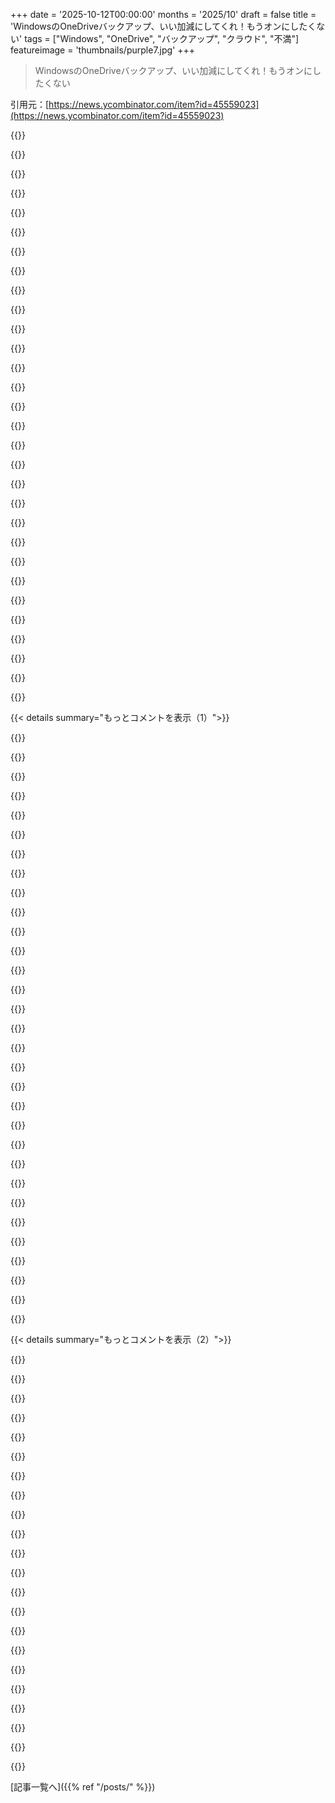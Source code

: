 +++
date = '2025-10-12T00:00:00'
months = '2025/10'
draft = false
title = 'WindowsのOneDriveバックアップ、いい加減にしてくれ！もうオンにしたくない'
tags = ["Windows", "OneDrive", "バックアップ", "クラウド", "不満"]
featureimage = 'thumbnails/purple7.jpg'
+++

> WindowsのOneDriveバックアップ、いい加減にしてくれ！もうオンにしたくない

引用元：[https://news.ycombinator.com/item?id=45559023](https://news.ycombinator.com/item?id=45559023)




{{<matomeQuote body="昔Windows BackupとOneDriveを使っていたけど、特にMy Documentsの扱いで本当にイライラしたんだ。<br>ある時、PrintScreenツールにこっそり追加された設定のせいで、数GBのスクリーンショットがMy Picturesに自動保存されて、それがクラウドにアップロードされてたんだ。<br>このオプションを無効にしても、たまに勝手に有効に戻ってたしね。<br>あと、ゲーム開発者がMy Documentsにわけのわからないファイルをぶち込むのも嫌だった。Ubisoftとかひどくて、ゲームをプレイするとキャッシュファイルが大量にアップロードされるんだ。<br>セーブデータや設定ファイルならまだしも、キャッシュファイルはふざけてるとしか思えないよ。<br>Windows Backupはたまにシステム間でデスクトップ設定をめちゃくちゃにするし、それも本当に最悪だったな！<br>ほとんどの機能を無効にしたけど、それでもたまにイライラさせられたよ。<br>結局、1年か2年前にほとんどの事をLinux（最初はMint、今はFedora）でやるようにして、残りの10%のために嫌々Windowsを起動するようになったら、問題が解決したよ。" userName="Podrod" createdAt="2025/10/12 16:22:13" color="#38d3d3">}}




{{<matomeQuote body="本当にそう思うよ、最近はLinuxが唯一信頼できる解決策に見えるね。<br>macOSでさえ、最新の“liquid glass”アップデートで、子供のおもちゃみたいに感じられるんだ。<br>Affinity SuiteがLinuxでも使えるようになればいいのにって、本当に願ってるよ。" userName="reddalo" createdAt="2025/10/12 16:29:05" color="#38d3d3">}}




{{<matomeQuote body="2007年頃からMacとLinuxユーザーなんだけど、Windowsがどうなってるかなんて知らなかったんだ。<br>それが数週間前、息子にWindowsゲーミングPCを組んであげたら、ああもう、Windowsって本当にイライラするね！<br>記憶にあるよりもずっとひどいよ！<br>みんなこれを日常的に使うのに我慢してるなんて信じられないね。<br>案の定、息子が昨日の夜、バックアップの警告についてどうすればいいか聞いてきたんだ。<br>バックアップを有効にするか、後で通知するかのオプションしかなくて、もう何だよそれって感じだよ。<br>もちろん、macOSだってたまにすごくイライラさせるけどね。それはそう。<br>でも、ツールとしては普通のWindowsよりもずっと便利だから、少しは助かってるよ。" userName="rootusrootus" createdAt="2025/10/12 18:34:13" color="#ff33a1">}}




{{<matomeQuote body="毎日Linuxを動かしてる僕が言うけど、もしそれが信頼できる選択肢だって言うなら、僕たちは困ってるってことだね（でもLiquid Glassはひどいってことには同意するよ）。" userName="Esophagus4" createdAt="2025/10/12 16:32:26" color="">}}




{{<matomeQuote body="みんな自分のOSなんて気にしてないんだよ。<br>ほとんどのMacユーザーはMacを学ばないし、ほとんどのWindowsユーザーもWindowsを学ばない。<br>彼らはメールやちょっとしたプレゼン、たまにゲームにコンピューターを使うだけなんだ。<br>違う種類のソフトウェアを学びたいなんて思わない。<br>それはそれでいいんだよ。<br>ほとんどの人にとって、コンピューターはマニュアルを読まない電動工具みたいなものだ。<br>他のツールがあることさえ知らないから、Windowsを使わない方が人生が良くなるなんてことも知らないんだ。" userName="zwnow" createdAt="2025/10/12 19:02:20" color="">}}




{{<matomeQuote body="オープンソースのエコシステムって、ちょっと変わってるよね。<br>どのプロジェクトを追うかによって、システムが信頼できるかどうかは自分で決められるんだ。<br>退屈でも堅実なセットアップで満足できるなら、本当にしっかりしたものが手に入るっていう意味で、まさに玉石混交だよ。" userName="bee_rider" createdAt="2025/10/12 16:54:48" color="">}}




{{<matomeQuote body="過去数ヶ月間、CachyOS/ArchではWindowsよりもはるかに問題が少なかったよ。<br>このハードウェアを手に入れて最初の1ヶ月で、説明のつかないBSODが発生して、Win11のインストール全体がぶっ壊れたんだ。<br>しかもこれ、新しいファンキーな2-in-1ハードウェアで、Linuxサポートが良いように選び抜かれた古いThinkPadなんかじゃないんだ。<br>これはフリーソフトウェアにとって重要な瞬間だよ。<br>大手プラットフォームがユーザーをかなり締め付け始めてるから、一般の人々を僕たちの味方につけるチャンスがあるんだ。<br>だから、漠然とした不満で台無しにしないでほしい。" userName="jaykru" createdAt="2025/10/12 16:52:30" color="#ff5733">}}




{{<matomeQuote body="“子供のおもちゃみたい”みたいな真面目じゃない不満が、実際の技術的なソフトウェア批判と混ざるのはやめてほしいな。" userName="delusional" createdAt="2025/10/12 16:42:54" color="">}}




{{<matomeQuote body="個人的な経験から言うと、最近のWin11マシンを適切に設定する唯一の方法は、LTSCリリースとChris TitusのWinUtil、そしてローカルアカウントを厳密に使うことだね。<br>これならクリーンで、ほぼ10年間も”機能”アップデートがないんだ。<br>それにChocolateyをパッケージ管理に追加すれば、“すべてのソフトウェアが独自の自動アップデーターを追加するクソ”っていう苦痛もなくなって、OSは突然、ほとんどすべてのコンピューティングニーズに対応できる、とても有能なものになるよ。" userName="dingdingdang" createdAt="2025/10/12 20:55:35" color="#785bff">}}




{{<matomeQuote body="Big SurのUIはCatalinaやMojaveと比べてプロフェッショナル感がなく、Fischer-Priceみたいで最悪。丸い角や無駄な余白が多くて、画面スペースをめっちゃ無駄にしてるんだ。見てくれよ、この比較画像：https://www.andrewdenty.com/blog/assets/img/macos-new-ui/fin..." userName="bigyabai" createdAt="2025/10/12 16:51:07" color="#ff33a1">}}




{{<matomeQuote body="うちのMacも毎日5回以上Apple cloudにログインしろってうるさいんだけど！止め方も全然わかんないし。これってWindowsだけの問題じゃないよね。" userName="RHSeeger" createdAt="2025/10/12 19:35:51" color="">}}




{{<matomeQuote body="俺、Linux MintとWindows 11のデュアルブートしてるんだけど、WindowsはMS Teamsとか特定のソフトの時しか使わないんだ。パフォーマンスもユーザー体験もMintが断然良いよ。" userName="rwyinuse" createdAt="2025/10/12 18:16:31" color="#785bff">}}




{{<matomeQuote body="macOSって最小化・最大化・閉じるボタンが左上なのが嫌なんだよなー。右利きの俺には使いにくい。Windowsみたいに右上に移動できれば、WindowsユーザーもMacに乗り換えるんじゃないか？Linuxですらこんな基本的なカスタマイズできるのにさ。" userName="vee-kay" createdAt="2025/10/12 19:37:21" color="#ff5c5c">}}




{{<matomeQuote body="ChromeOSってWindowsよりもユーザーの選択を尊重してくれるんだよな。Google Driveを無効にする設定があって、それがちゃんと機能するし、勝手に有効になったりポップアップも出ない。Google Docsもオフライン版に切り替わるんだぜ。" userName="nolist_policy" createdAt="2025/10/12 16:52:53" color="#38d3d3">}}




{{<matomeQuote body="オープンソースの信頼性の話だけど、システムがうまくいかない時にユーザーのせいにするのは違うと思うんだ。俺はLinuxで色々なミスをしてきたから、日常使いはしない。システムを直すには時間と労力がかかるし、俺が壊したって言われても助けにならないよ。" userName="the__alchemist" createdAt="2025/10/12 19:10:05" color="#ff33a1">}}




{{<matomeQuote body="OneDriveは勝手に有効になって、アプリやゲームを壊すし、ファイルを手放さない。PCのリンクを解除したり無効にしたりしたら、ファイルが完全に消えるんだよ！なんでこんなことするんだ？Microsoftが最近評判悪いのは、これが原因なんじゃないかと思うんだけど。" userName="numpad0" createdAt="2025/10/12 16:56:26" color="#785bff">}}




{{<matomeQuote body="Windows 11を初めて買ったんだけど、なんで写真とかドキュメントとかの個人フォルダがOneDriveフォルダの下にあるんだよ？マジで意味わかんない！Ubuntuを試してみて、Windowsには二度と戻らないかも。" userName="codingrightnow" createdAt="2025/10/12 19:13:45" color="#ff5c5c">}}




{{<matomeQuote body="Tahoeのせいで俺のIntel 2019 MBPがぶっ壊れて、SSDを再フォーマットするまでめっちゃ時間とイライラを味わったよ。だから、これからはデスクトップもノートもLinuxに乗り換えることにした。" userName="astral_drama" createdAt="2025/10/12 16:48:30" color="#45d325">}}




{{<matomeQuote body="Microsoft OfficeやPaint.NETはたまにしか使わないから、Linux上のWindows VMで全て解決できたよ。ビデオ会議がうまくいくかは分からないけど、試してみる価値はあると思う！もう2年近くちゃんとしたWindowsなしでやってる。" userName="a022311" createdAt="2025/10/12 18:31:43" color="#ff5c5c">}}




{{<matomeQuote body="「ゲーム開発者がMy Documentsにめちゃくちゃなものを放り込むのも楽しかった」<br>これ、どのOSでも嫌なんだよね。元々はユーザーがファイルを入れる場所だったPicturesとかDocumentsとかのフォルダが、時間とともにソフトのゴミでいっぱいになって、自分のファイルが見つけにくくなる。アプリが入れるものとユーザーが入れるものを分けるために、最初から「program-files」みたいなサブフォルダがあればよかったのに。" userName="zaptheimpaler" createdAt="2025/10/12 18:36:56" color="#ff33a1">}}




{{<matomeQuote body="「みんながWindowsを日常使いで我慢してるのに驚く」<br>ちょっと大げさだよ。世界の大多数はWindowsを使ってるし、僕も両方日常使いしてる。Macユーザーなら2007年頃の互換性の問題とか覚えてるでしょ。Macもすごく進化したけどね。Windowsへの不満は、単にOSのやり方が違うせいで慣れないことをしなきゃいけないからだと思うよ。慣れるとOSは本能的に使うから、別のOSに乗り換えるのは大変だよね。" userName="NoPicklez" createdAt="2025/10/12 23:48:39" color="#ff33a1">}}




{{<matomeQuote body="Linuxっぽい結果を得るために、Linuxっぽいインストールプロセスを経なきゃいけないってのが面白いよね。" userName="3form" createdAt="2025/10/12 21:56:48" color="">}}




{{<matomeQuote body="Affinityがサブスクモデルに移行しそうだから、「エンシット化」を避けるって期待はしない方がいいよ。" userName="citizenkeen" createdAt="2025/10/12 17:59:12" color="">}}




{{<matomeQuote body="Windows 10/11では、ユーザーフォルダを別のパーティションやフォルダパスに移動できるよ。エクスプローラーで右クリックして「プロパティ」を開き、「場所」タブをクリックして新しいパスを入力／選択、「移動」を押せばフォルダと中身が新しい場所に移る。僕はDドライブのルートにContacts, Desktop, Documents, Downloads, Favorites, Links, Music, Pictures, Saved Games, Searches, Videosを移動させてるよ。" userName="vee-kay" createdAt="2025/10/12 19:34:08" color="#45d325">}}




{{<matomeQuote body="あるよ！Windowsだと「ユーザープロファイル＼AppData」がそれ。正直、ほとんどのソフトは使ってるんだけどね。でも、一部の困ったソフトは気にせずユーザーのドキュメントフォルダを散らかすんだ。" userName="bigstrat2003" createdAt="2025/10/12 19:19:12" color="#ff5733">}}




{{<matomeQuote body="「どこもかしこもスペースが無駄になってる」<br>それは妥当な技術的批判だね。スクリーンスペースの無駄は、今のUIデザインのトレンドの問題だと思う。良いデザインは空間を慎重に使うべき。macOSのデザイナーは同意しないだろうけど、これについては技術的な議論ができるし、データやユーザーに意見を聞くこともできる。<br>「Fischer-Priceのデザイン哲学だ」<br>君はまたこの二つを混ぜてるね。現代macOSのデザインにFisher-Priceは関わってないし、デザイン言語が嫌いって不満は、君の本当の主張を安っぽくしちゃうよ。こんな好みの話に意味のある議論はできない。君は炎上を狙ってるだけだ。" userName="delusional" createdAt="2025/10/12 17:58:13" color="#ff33a1">}}




{{<matomeQuote body="MacBookの実用的なバッテリー寿命に匹敵する、プレミアムなハードウェアソリューションってあるのかな？" userName="unlikelytomato" createdAt="2025/10/12 20:14:36" color="">}}




{{<matomeQuote body="MicrosoftがOfficeのUXをウェブベースにしてるから、Edgeみたいなブラウザで365を読み込んでみるのを勧めるよ（Microsoft製品ならだいたい完璧に動く）。特にTeamsとかね。専用アプリが基本的にはブラウザシェルだって気づいたら、普通のブラウザを使うのが断然賢いってなるでしょ。EdgeはLinuxでもPWAをサポートしてるから、アプリなしで「アプリ」体験ができるよ。" userName="cogman10" createdAt="2025/10/12 19:02:18" color="#38d3d3">}}




{{<matomeQuote body="一般ユーザーってWindowsがすすめること、だいたい受け入れちゃうよね。企業版は変な機能なかったり、IT部門が設定できるし、Techieユーザーなら回避策見つけるけど、そうじゃない人はどうしてんのかな？" userName="Delk" createdAt="2025/10/12 19:32:38" color="#38d3d3">}}




{{<matomeQuote body="てか、AndroidもGoogle Photosのバックアップをめっちゃしつこくすすめてくるんだけど。変なタイミングで出るデカい「Okay!」ボタンをうっかり押しちゃったら、データがGoogleにアップロードされそうで怖い。" userName="crote" createdAt="2025/10/12 17:09:40" color="#ff5733">}}




{{< details summary="もっとコメントを表示（1）">}}

{{<matomeQuote body="この詐欺まがいのコピーでみんなを騙してオンにさせたPM、無料でユーザーが増えて満足してるんだろうな。うちの父が意味も分からずオンにしちゃって、ワークフローがグチャグチャだよ。今から安全にオフにしてファイルを元に戻す方法を探さなきゃ。Microsoft製品をすすめるって言われるたびに、この問題を思い出すわ。" userName="whywhywhywhy" createdAt="2025/10/12 16:27:55" color="#45d325">}}




{{<matomeQuote body="ファイル移動って見た目より10倍大変なんだよ、ミスしたらファイルが消えるからね。macOSからGoogle Cloudに1万枚の写真上げたとき、同期完了が予想より2時間早くて「マジか」って思ったけど、念のためアプリ再起動したら、まだ2千枚残ってた！クラウドのちょっとしたバグで大切な思い出を失うのって、こんなに簡単なんだよ。外科手術みたいな精密さがいるんだ。" userName="nomilk" createdAt="2025/10/12 16:51:45" color="#785bff">}}




{{<matomeQuote body="「ユーザーが作ったデータは全部神聖だ」ってコアバリューを持つソフト会社が増えればいいのに。Storageは安いんだから、そういう考え方できるはずだよね。でも、何千ものチームのデザイナー全員にそれを徹底させるのはムズいのかも。" userName="erikpukinskis" createdAt="2025/10/12 17:07:50" color="#785bff">}}




{{<matomeQuote body="彼らが気にしてるのは、広告主に売れるbitだけだよ。実際のユーザーデータなんてただの重荷で、たまにデータが消えたって別に痛くもかゆくもないんだ。" userName="crote" createdAt="2025/10/12 17:13:12" color="#ff5c5c">}}




{{<matomeQuote body="いつものことだけど、ユーザーはひどい扱いされても、企業にそのツケを払わせてないよね。Software会社はそれができるからやってるだけなんだ。HNですらFirefox使わないやつが多いのに、Microsoftみたいな大手を避けるなんて、誰に期待できるっていうんだ？" userName="BiteCode_dev" createdAt="2025/10/12 17:49:27" color="">}}




{{<matomeQuote body="残念だけど、ここ数ヶ月Firefoxはマジで使い物にならなかったな。3台の違うマシン、2種類のOSでしょっちゅうフリーズするんだ。最近はもう選ぶものがないよ。" userName="queenkjuul" createdAt="2025/10/12 18:24:40" color="">}}




{{<matomeQuote body="Extensionのせいっぽいね。俺のデバイスでは全然問題ないけど。" userName="n4bz0r" createdAt="2025/10/12 23:24:44" color="">}}




{{<matomeQuote body="俺は5台以上のデスクトップやVMでFirefox使ってるよ。多機能で信頼できるのが理由だな。問題は俺の特殊な設定のせいが多いけど、解決する方が文句言うより楽だったわ。" userName="WarOnPrivacy" createdAt="2025/10/13 05:47:37" color="">}}




{{<matomeQuote body="何も変えてないのに、最近のFirefoxアップデート後に問題が始まった。何週間も解決できてないんだ。<br>皆が問題なくても、俺の経験が嘘だって言うのは違うし、低評価される必要もない。Firefoxが好きだからこそ、enshittificationが来るかもって不安で言ってるだけだよ。" userName="queenkjuul" createdAt="2025/10/13 14:22:47" color="">}}




{{<matomeQuote body="フォーク版はいつも使うね。WaterfoxとかFloorpとか。煩わしいのは、Firefoxからインポートできないことだ。Ffxプロファイルをいちいち手動で持ってこないといけないのはマジでバカだろ。" userName="WarOnPrivacy" createdAt="2025/10/13 22:13:40" color="">}}




{{<matomeQuote body="Google Drive for Desktopアプリは、Googleが管理してた頃はマジで信頼できたよ。<br>macOSがクラウドファイルシステムをネイティブサポートしてから、めちゃくちゃになった。アップロードがシステム再起動までされないとか、まさに記事と同じ症状。<br>これ、GoogleじゃなくてApple macOSのバグだと思うわ。iCloudとかMac全体でいつも見るし。" userName="crazygringo" createdAt="2025/10/12 17:21:11" color="#45d325">}}




{{<matomeQuote body="macOSがクラウドファイルシステムをネイティブサポートしたのっていつ？俺はMacを4年くらい使ってないけど、当時使ってたGoogle Driveアプリは最悪だったよ。<br>”同期済み”って言われても半分しか同期されてなくて、再起動しないとダメだった。大量のファイルをクラウドから持ってくる時も、すぐ落ちる。有線ギガビット接続でも頻繁に止まってたんだ。" userName="vladvasiliu" createdAt="2025/10/12 17:48:13" color="#785bff">}}




{{<matomeQuote body="2022年5月だよ。AppleはそれをFile Providerって呼んでる。<br>俺はGoogle Drive for Desktopのファイルストリーミング版を2017年から使ってたけど、AppleのFile Providerに切り替わるまでは全然問題なかったんだ。古い同期専用のDriveアプリとは別物だよ。" userName="crazygringo" createdAt="2025/10/12 18:05:08" color="#785bff">}}




{{<matomeQuote body="ああ、俺も使ってたのはファイルストリーミング版だ。写真コレクションの保存に使ってたんだけど、Lightroomと組み合わせると最悪だった。<br>普通の書類には問題なかったな。でも、iCloudもOneDriveも大量ファイルだとダメだったし、Lightroomと使うと同期がよく止まったよ。" userName="vladvasiliu" createdAt="2025/10/14 15:13:02" color="#ff5c5c">}}




{{<matomeQuote body="iPodユーザーで、iTunesに音楽コレクションを消された人ってどれくらいいるんだろうな？Appleのソフトウェアがユーザーのデータを気にしないってのは、別に新しいことじゃないみたいだよ。" userName="Jach" createdAt="2025/10/12 18:50:32" color="">}}




{{<matomeQuote body="KPIを上げるための姑息な手口は、Microsoftのいつものやり方だよな。Windows Phoneの例が最高だ。失敗が明確になった後、アプリを提出したら1アプリ100ドル払うって発表したんだ。<br>結果、Chuck Norrisジョークとか、屁の音アプリとか、役に立たないアプリでストアが溢れかえったよ。" userName="ndiddy" createdAt="2025/10/12 17:56:52" color="">}}




{{<matomeQuote body="テック業界の”同意”って概念、マジで独特で歪んでるよな。そりゃ業界が変なやつらだらけって思われるわけだ。<br>ユーザーが諦めるか、終わりのないプロンプトや手作業に疲れるまで、ひたすら要求し続けるんだから。" userName="mardifoufs" createdAt="2025/10/13 00:15:18" color="#785bff">}}




{{<matomeQuote body="Windows 11にアップグレードしたら、OneDriveが個人ファイルの同期を勝手にオンにしやがった。友人のPCの空き容量を食い潰して、突然メールの送受信もできなくなったんだ。彼女は80歳近くて、自分で解決できずに困り果ててた。Microsoftは本当に悪質だよ。" userName="JohnTHaller" createdAt="2025/10/12 21:05:37" color="#ff33a1">}}




{{<matomeQuote body="現実を見ろよ、お前の親父なんてOneDriveや365のKPIに比べたら重要じゃないんだ。Microsoftに金をもたらすPMを責めるなよ（笑）。これは”直す”ものじゃなくて、ただ金払って楽しめばいいだけだ。" userName="smileson2" createdAt="2025/10/12 17:12:53" color="">}}




{{<matomeQuote body="90年代〜00年代にMicrosoftが嫌われてた後、一時的に”良い奴”って見られてた時期があったよな、「今のMicrosoftは違う」って感じで。また逆戻りしつつあるみたいだね。" userName="bonoboTP" createdAt="2025/10/12 17:23:29" color="">}}




{{<matomeQuote body="「今のMicrosoftは違う」って話には一度も納得できなかったな。いつも悪い行動や騙すようなことへの苦情を黙らせるために使われてたんだよ。「今のMicrosoftは違うから、きっと間違いだろう！」ってさ。でも実際は、Linuxを愛してるって言いながら、政府関係者に金払って普及を妨害したりしてたんだ。" userName="happymellon" createdAt="2025/10/12 18:47:15" color="">}}




{{<matomeQuote body="昔はMicrosoftもLinuxや非Windowsには競合として当然敵対的だったけど、ユーザーにはそんなことなかったんだ。Windows 98や2KをVMで試してみろよ、昔のWindowsがいかに平和だったか分かるから。" userName="userbinator" createdAt="2025/10/12 19:49:57" color="">}}




{{<matomeQuote body="MicrosoftがLinuxにそこまで敵対的じゃなくなったのは、ビジネスがOS販売じゃなくてサービスに依存するようになったからさ。でもWindowsを使わせたいのは変わってなくて、それがサービス販売のマーケティングツールになってるんだ。だからMicrosoftアカウントを強制したり、OneDriveを押し付けたりするわけ。昔からずっとハードコアなビジネスだったんだよ。今はAI分野でも、結局はOpenAIの劣化版リセラーに過ぎないしな。" userName="wkat4242" createdAt="2025/10/13 00:35:28" color="#ff5733">}}




{{<matomeQuote body="もっと多くのバグに注目してほしいよな。OneDrive内のWindows Explorerでファイル名を変更するとき、勝手に全部選択されて、入力中の文字が消えちゃう長年のバグとか、Windowsで問題ないファイル名なのにOneDriveが「ファイル名を変えろ！」って言ってくる問題とか。Microsoftが自分自身と互換性がないってどういうことだよ？<br>あと、あるソフトがOneDrive内のファイルを自動で開こうとしたら「ファイル http://sharepoint.blablabl/bla/bla/newly_created_file.ext が見つかりません」ってエラーが出たんだぜ？デスクトップアプリなのに、なんでインターネットアドレスになるんだよ？こんな無数のバグに付き合って、時間の無駄だよ。もうどうでもいいわ。" userName="mihaaly" createdAt="2025/10/12 19:13:22" color="#38d3d3">}}




{{<matomeQuote body="みんなそう願ってるよ。でも、Microsoftがバグ報告に対してどう対応してるか見たらわかるだろ？彼らはマジで気にしちゃいないんだよ。" userName="hulitu" createdAt="2025/10/12 19:22:16" color="">}}




{{<matomeQuote body="HNの人たちはMicrosoftや大企業でPMがものすごい権力を持ってると思ってるみたいだけど、実際はVPの数百万ドルのボーナスがかかってるトップダウンの指示が多いんだぜ。" userName="aldebran" createdAt="2025/10/12 18:09:49" color="#ff5733">}}




{{<matomeQuote body="ポップアップの表示は上からの命令じゃなくて、利益を増やすためにPMたちが知恵を絞ってる結果なんだよ。目標達成できないと評価が下がって、クビになる可能性もあるんだから、大変だよね。" userName="OptionOfT" createdAt="2025/10/12 18:15:20" color="">}}




{{<matomeQuote body="俺、Windowsチームで働いてたからさ、当時の状況はよく知ってるんだよ。HNの連中なら、きっとわかってくれるはずさ。" userName="aldebran" createdAt="2025/10/12 23:22:07" color="">}}




{{<matomeQuote body="解決策を提案してもいい？<br>-＞ https://endof10.org/ (Linuxインストールを手伝ってくれる人のマップがあるよ)<br>-＞ https://www.opensuse.org/ (俺のPCで使ってるやつ、ほとんど問題ない)<br>-＞ https://www.linuxmint.com/ (みんなに人気みたい)<br>-＞ https://bazzite.gg/ (ゲーマーに人気らしいね)<br>-＞ https://www.debian.org/ (ほとんどのOSがこれベースなんだから！)<br>完璧なOSなんてないけど、Linuxはおすすめだよ。" userName="badsectoracula" createdAt="2025/10/12 16:10:18" color="#ff5c5c">}}




{{<matomeQuote body="今Windowsを使ってる主な理由はDavinci Resolve、Adobe suite、AutoHotkeyスクリプト、Microsoft Officeなんだ。<br>以前Linuxに切り替えようとしたらNvidiaカードで問題が出て、もうそんな時間ないからね。でも、本当は切り替えたいと思ってるよ。上記のようなWindowsアプリやAutoHotkeyって、Linuxでどうなの？互換性の状況を知りたいな。" userName="brushfoot" createdAt="2025/10/12 16:31:20" color="#38d3d3">}}

{{</details>}}




{{< details summary="もっとコメントを表示（2）">}}

{{<matomeQuote body="俺はBluefinを推すね！ https://projectbluefin.io/<br>君が挙げたBazziteにすごく似てるけど、ゲーマー向けじゃないんだ。簡単にインストールできて、自動アップデート（再起動なし）、頑丈で壊れにくいイミュータブルなOSだよ。<br>派手なのが好きならOmarchyも熱いよ！ https://omarchy.org/" userName="pkulak" createdAt="2025/10/12 16:33:10" color="#ff5c5c">}}




{{<matomeQuote body="Ruby on RailsとOmarchy Linuxの作者が、政治的なコメントをしたんだ。それを気に入らない少数のオンラインヒステリー集団が、彼の人生を台無しにしてプロジェクトを潰そうと必死になってるらしいよ。コメントは個人のブログで書かれたものなんだけどね。" userName="sugarpimpdorsey" createdAt="2025/10/12 17:40:54" color="">}}




{{<matomeQuote body="「誰かが気に入らなかった政治的なコメント」っていう表現は、その”コメント”を好きな人たちが使う常套句なんだ。指摘された”コメント”って、実はethnonationalist（民族国家主義）のブログ記事なんだよ。ブログを読めばわかるし、彼が以前からこんな感じなのもわかるはず。批判者を「histrionics」って呼ぶのも、彼らの議論のパターンだね。差別へのShame（羞恥心）は有効なツールだよ。" userName="McGlockenshire" createdAt="2025/10/12 19:18:44" color="#785bff">}}




{{<matomeQuote body="AutoHotkeyについてだけど、X11を使ってるならxdotool[0]とか、AutoHotKey-for-Linuxプロジェクト[1]とか、似たようなことができるよ。Waylandだとydotool[2]みたいな代替もあるけど、基本的なプロトコルが自動化にはあまり向いてないんだよね。<br>[0] https://github.com/jordansissel/xdotool<br>[1] https://github.com/phil294/AHK_X11<br>[2] https://github.com/ReimuNotMoe/ydotool" userName="badsectoracula" createdAt="2025/10/12 16:45:45" color="#38d3d3">}}




{{<matomeQuote body="Fedoraを試してみたら？俺的には一番成熟してるディストロって感じだけど、ひいき目かもしんないね。" userName="ramon156" createdAt="2025/10/12 16:17:44" color="">}}




{{<matomeQuote body="俺がWindowsを使うのは、Age of Empires II: DEとかWindowsでしかまともに動かない古いゲームのためだけ。AoE2にはCaptureAgeも必要で、これもWindows専用。20年間で95%脱Microsoft化したけど、一部の用途でWindowsが必要で、記事の筆者と同じ悩みがあるんだよ。" userName="tsycho" createdAt="2025/10/12 17:04:46" color="#ff5c5c">}}




{{<matomeQuote body="AoE2はLinuxでもバッチリ動くぜ！<br>https://www.protondb.com/app/813780" userName="Alupis" createdAt="2025/10/12 17:12:36" color="#785bff">}}




{{<matomeQuote body="FedoraとUbuntu、両方何年も使ったけど、どっちが「いい」って言えないな。Fedoraでは、最新リリースを追いかけるといつも痛い目に遭ったから、一つ前のメジャーバージョンを使ってた。でもそれは仕事の話で、ゲームをLinuxに移行するのはまだ無理だと思う。" userName="subscribed" createdAt="2025/10/12 16:26:01" color="">}}




{{<matomeQuote body="Davinci ResolveはLinuxを公式にサポートしてるよ。" userName="PhilippGille" createdAt="2025/10/12 16:42:33" color="#ff5733">}}




{{<matomeQuote body="「AutoHotKeyスクリプト、たくさん」って問題は、多分、変換しなきゃいけないスクリプトがいっぱいあるってことだろ。わかるわー。新しいWMとかディストロに切り替えるだけでも超めんどくさいもんね。" userName="bee_rider" createdAt="2025/10/12 16:57:15" color="#ff5c5c">}}




{{<matomeQuote body="AHKに勝るものなんてないよ。他のツールなんて、AHKと比べたら全部おもちゃみたいなもんだぜ。" userName="majkinetor" createdAt="2025/10/12 19:47:54" color="#38d3d3">}}




{{<matomeQuote body="俺にとってLinuxってのはカスタマイズとコントロールが全てなんだ。特にハードウェア面ね。パフォーマンス、ワークフロー、遅延、安定性なんかを最適化するためによくやることで、最適化とか効率が好きなら楽しいだろうね。でも、「これで十分／慣れてる／満足してる有料顧客」って人には、調べる理由もリスクを冒す意味もないだろうな。PCのマルチメディア用途なんて市場は大量の資本を注ぎ込んで満足させてるし。WINEを使えば、きっと全部のアプリが基本的に動くバージョンがあるんじゃないかな。興味があるなら、ハイパーバイザーとして使うのもすごく簡単だし、できることを見つけてみるのもいいよ。ただIOMMUやSR-IOVはちょっと難しいかもね。代わりに、BlenderやGIMPが自分の用途に合うか試すなら、OSを切り替える必要もないし。AutoHotKeyの代替策もたくさんあるのは間違いないね。でもやっぱり、ハードウェアのきめ細かい制御がLinuxの主な使い道だから、ひどい初期設定や面倒なインストール手順、時々起こる致命的なバグを「チャンス」じゃなくて「邪魔」だと思うなら、あまり向いてないかもしれないね。" userName="meltyness" createdAt="2025/10/12 17:07:03" color="#ff5733">}}




{{<matomeQuote body="正直、もしまたOSを変えるとしたらGentooにすると思うな。たしか、パッケージにカスタムパッチを当てる方法があるらしいから。Gtk3のファイルダイアログに何か機能を追加したいとかさ。まあ、ほとんどの人はこんなこと気にしないだろうから、あえて言わなかったんだけどね（それに、できるって漠然と考えてるだけで、実際に試したことはないんだ）。" userName="badsectoracula" createdAt="2025/10/12 16:33:20" color="">}}




{{<matomeQuote body="でもCaptureAgeは（Linuxに）対応してないんだよね。" userName="brooke2k" createdAt="2025/10/12 17:21:24" color="">}}




{{<matomeQuote body="DHHにネガティブな意見を持つのはいいけど、なぜ彼が嫌いだとこのLinuxディストロが悪い選択肢になるのか、文脈を教えてくれない？俺、そのディストロのこと全然知らないんだ。" userName="lukevp" createdAt="2025/10/12 17:13:17" color="">}}




{{<matomeQuote body="えっと、「AHKかそれに相当するもの」って言ってたから、変換は検討外ってわけじゃないと思うよ。" userName="badsectoracula" createdAt="2025/10/12 16:58:57" color="">}}




{{<matomeQuote body="- Davinci Resolveはネイティブサポートしてるよ。<br>- Adobe suite、Microsoft Officeは<br>https://www.winboat.app のベータ版だけどね。<br>- AutoHotkeyスクリプトは、PyAutoGUIとかで代替できるかも。<br>https://pyautogui.readthedocs.io/en/latest/<br>- ノートPCのNVIDIAカード問題？AMDにすればいいよ。<br>＞時間がない（個人事業主）<br>それはごもっともだね。この場合、遊び用にもう一台PCを持つのが一番かも。でも、趣味じゃなければ時間をかけるのは無意味だってのはよく分かるよ。" userName="noAnswer" createdAt="2025/10/12 20:42:45" color="#ff33a1">}}




{{<matomeQuote body="…それに、FreeBSD向けの非公式サポートもあるよ<br>https://github.com/NapoleonWils0n/davinci-resolve-freebsd-ja..." userName="NexRebular" createdAt="2025/10/12 17:23:06" color="">}}




{{<matomeQuote body="フロントページのデモスクリーンショットの半分がGrokって、かなり悪い兆候だね。すごく悪い兆候だよ。" userName="LeoPanthera" createdAt="2025/10/12 20:15:24" color="">}}




{{<matomeQuote body="1. office.comを使うとか<br>2. Google Drive/Docs/を使うとか<br>3. LinuxでOfficeを無理やり動かすGitHub上のワークアラウンドもいくつかあるよ。<br>Davinci ResolveはLinuxの方が速く動くみたいだね。" userName="instagib" createdAt="2025/10/12 17:12:56" color="#ff5c5c">}}




{{<matomeQuote body="＞ノートPCのNVIDIAカードの問題（画面ティアリングなど）<br>俺、3070m搭載のノートPCでUbuntu動かしてるけど、そんな問題は全くないよ。外部モニター絡みで問題はあったけど、Gnome WaylandからGnome X11に切り替えたら全部解決したんだ。" userName="esperent" createdAt="2025/10/13 01:35:18" color="#45d325">}}

{{</details>}}



[記事一覧へ]({{% ref "/posts/" %}})

